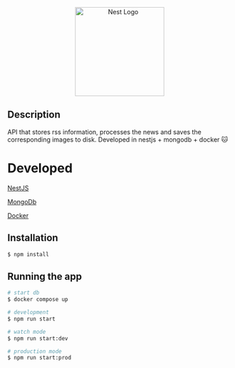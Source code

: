 <p align="center">
  <a href="http://nestjs.com/" target="blank"><img src="https://nestjs.com/img/logo-small.svg" width="200" alt="Nest Logo" /></a>
</p>

## Description
API that stores rss information, processes the news and saves the corresponding images to disk. Developed in nestjs + mongodb + docker 🐱

# Developed
[NestJS](https://nestjs.com/)

[MongoDb](https://www.mongodb.com/)

[Docker](https://www.docker.com/)

## Installation

```bash
$ npm install
```

## Running the app

```bash
# start db
$ docker compose up 

# development
$ npm run start

# watch mode
$ npm run start:dev

# production mode
$ npm run start:prod
```

